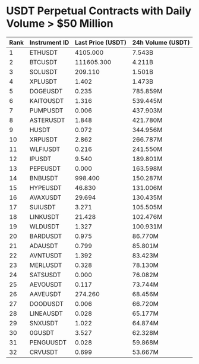 # USDT Perpetual Contracts with Daily Volume > $50 Million

| Rank | Instrument ID | Last Price (USDT) | 24h Volume (USDT) |
|------|---------------|-------------------|-------------------|
| 1 | ETHUSDT | 4105.000 | 7.543B |
| 2 | BTCUSDT | 111605.300 | 4.211B |
| 3 | SOLUSDT | 209.110 | 1.501B |
| 4 | XPLUSDT | 1.402 | 1.473B |
| 5 | DOGEUSDT | 0.235 | 785.859M |
| 6 | KAITOUSDT | 1.316 | 539.445M |
| 7 | PUMPUSDT | 0.006 | 437.903M |
| 8 | ASTERUSDT | 1.848 | 421.780M |
| 9 | HUSDT | 0.072 | 344.956M |
| 10 | XRPUSDT | 2.862 | 266.787M |
| 11 | WLFIUSDT | 0.216 | 241.550M |
| 12 | IPUSDT | 9.540 | 189.801M |
| 13 | PEPEUSDT | 0.000 | 163.598M |
| 14 | BNBUSDT | 998.400 | 150.287M |
| 15 | HYPEUSDT | 46.830 | 131.006M |
| 16 | AVAXUSDT | 29.694 | 130.435M |
| 17 | SUIUSDT | 3.271 | 105.505M |
| 18 | LINKUSDT | 21.428 | 102.476M |
| 19 | WLDUSDT | 1.327 | 100.931M |
| 20 | BARDUSDT | 0.975 | 86.770M |
| 21 | ADAUSDT | 0.799 | 85.801M |
| 22 | AVNTUSDT | 1.392 | 83.423M |
| 23 | MERLUSDT | 0.328 | 78.130M |
| 24 | SATSUSDT | 0.000 | 76.082M |
| 25 | AEVOUSDT | 0.117 | 73.744M |
| 26 | AAVEUSDT | 274.260 | 68.456M |
| 27 | DOODUSDT | 0.006 | 66.720M |
| 28 | LINEAUSDT | 0.028 | 65.177M |
| 29 | SNXUSDT | 1.022 | 64.874M |
| 30 | 0GUSDT | 3.527 | 62.328M |
| 31 | PENGUUSDT | 0.028 | 59.868M |
| 32 | CRVUSDT | 0.699 | 53.667M |
